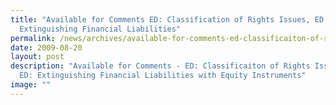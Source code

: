 ```yaml
---
title: "Available for Comments ED: Classification of Rights Issues, ED:
  Extinguishing Financial Liabilities"
permalink: /news/archives/available-for-comments-ed-classificaiton-of-rights-issues-and-ed-extinguishing-fin/
date: 2009-08-20
layout: post
description: "Available for Comments - ED: Classificaiton of Rights Issues and
  ED: Extinguishing Financial Liabilities with Equity Instruments"
image: ""
---
```

